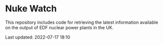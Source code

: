 # Nuke Watch

This repository includes code for retrieving the latest information available on the output of EDF nuclear power plants in the UK.

Last updated: 2022-07-17 18:10